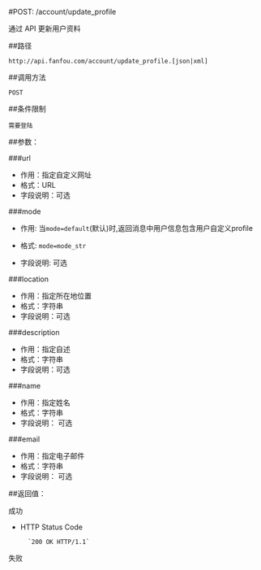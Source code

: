 #POST: /account/update_profile

通过 API 更新用户资料

##路径

	http://api.fanfou.com/account/update_profile.[json|xml]

##调用方法
	
	POST


##条件限制

	需要登陆

##参数： 

###url

- 作用：指定自定义网址
- 格式：URL
- 字段说明：可选

###mode

- 作用: 当`mode=default`(默认)时,返回消息中用户信息包含用户自定义profile

- 格式: `mode=mode_str`

- 字段说明: 可选

###location

- 作用：指定所在地位置
- 格式：字符串
- 字段说明：可选

###description 

- 作用：指定自述
- 格式：字符串
- 字段说明：可选

###name

- 作用：指定姓名
- 格式：字符串
- 字段说明： 可选

###email 

- 作用：指定电子邮件
- 格式：字符串
- 字段说明： 可选

##返回值：

成功

- HTTP Status Code

        `200 OK HTTP/1.1`
	
失败
